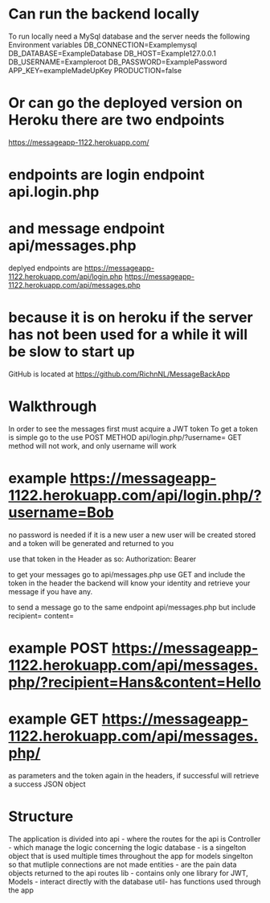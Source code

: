 # Can run the backend locally 
To run locally need a MySql database and the server needs the following Environment variables
DB_CONNECTION=Examplemysql
DB_DATABASE=ExampleDatabase
DB_HOST=Example127.0.0.1
DB_USERNAME=Exampleroot
DB_PASSWORD=ExamplePassword
APP_KEY=exampleMadeUpKey
PRODUCTION=false

# Or can go the deployed version on Heroku there are two endpoints 
https://messageapp-1122.herokuapp.com/
# endpoints are login endpoint api.login.php
# and message endpoint api/messages.php 

deplyed endpoints are 
https://messageapp-1122.herokuapp.com/api/login.php
https://messageapp-1122.herokuapp.com/api/messages.php

# because it is on heroku if the server has not been used for a while it will be slow to start up

GitHub is located at 
https://github.com/RichnNL/MessageBackApp

# Walkthrough

In order to see the messages first must acquire a JWT token
To get a token is simple go to the use POST METHOD api/login.php/?username=<YourUserName> GET method will not work, and only username will work

# example https://messageapp-1122.herokuapp.com/api/login.php/?username=Bob

no password is needed if it is a new user a new user will be created stored and a token will be generated and returned to you

use that token in the Header as so: Authorization: Bearer <token>

to get your messages go to api/messages.php use GET and include the token in the header the backend will know your identity and retrieve your message if you have any.

to send a message go to the same endpoint api/messages.php but include 
recipient=<Name>
content=<YourMessage>

# example POST https://messageapp-1122.herokuapp.com/api/messages.php/?recipient=Hans&content=Hello
# example GET https://messageapp-1122.herokuapp.com/api/messages.php/
 as parameters and the token again in the headers, if successful will retrieve a success JSON object

# Structure
The application is divided into 
api - where the routes for the api is
Controller - which manage the logic concerning the logic
database - is a singelton object that is used multiple times throughout the app for models singelton               so that mutliple connections are not made
entities - are the pain data objects returned to the api routes
lib - contains only one library for JWT,
Models - interact directly with the database
util- has functions used through the app




